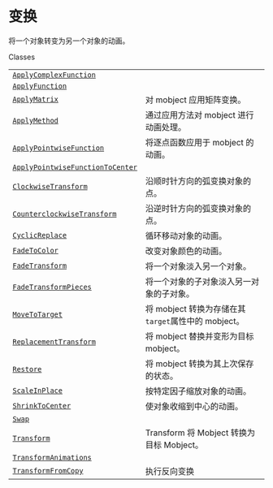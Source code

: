 # 变换

将一个对象转变为另一个对象的动画。

Classes

|||
|-|-|
[`ApplyComplexFunction`]()|
[`ApplyFunction`]()|
[`ApplyMatrix`]()|对 mobject 应用矩阵变换。
[`ApplyMethod`]()|通过应用方法对 mobject 进行动画处理。
[`ApplyPointwiseFunction`]()|将逐点函数应用于 mobject 的动画。
[`ApplyPointwiseFunctionToCenter`](")|
[`ClockwiseTransform`]()|沿顺时针方向的弧变换对象的点。
[`CounterclockwiseTransform`]()|沿逆时针方向的弧变换对象的点。
[`CyclicReplace`]()|循环移动对象的动画。
[`FadeToColor`](")|改变对象颜色的动画。
[`FadeTransform`](")|将一个对象淡入另一个对象。
[`FadeTransformPieces`]()|将一个对象的子对象淡入另一对象的子对象。
[`MoveToTarget`]()|将 mobject 转换为存储在其`target`属性中的 mobject。
[`ReplacementTransform`]()|将 mobject 替换并变形为目标 mobject。
[`Restore`]()|将 mobject 转换为其上次保存的状态。
[`ScaleInPlace`]()|按特定因子缩放对象的动画。
[`ShrinkToCenter`]()|使对象收缩到中心的动画。
[`Swap`]()|
[`Transform`]()|Transform 将 Mobject 转换为目标 Mobject。
[`TransformAnimations`]()|
[`TransformFromCopy`]()|执行反向变换


